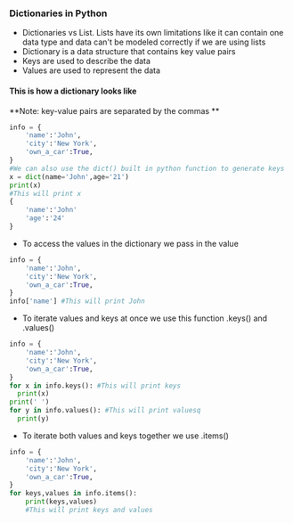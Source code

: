 ### Dictionaries in Python
* Dictionaries vs List. Lists have its own limitations like it can contain one data type and data can't be modeled correctly if we are using lists
* Dictionary is a data structure that contains key value pairs
* Keys are used to describe the data
* Values are used to represent the data

#### This is how a dictionary looks like
**Note: key-value pairs are separated by the commas **

```Python
info = {
    'name':'John',
    'city':'New York',
    'own_a_car':True,
}
#We can also use the dict() built in python function to generate keys
x = dict(name='John',age='21')
print(x)
#This will print x
{
    'name':'John'
    'age':'24'
}
```

* To access the values in the dictionary we pass in the value

```Python
info = {
    'name':'John',
    'city':'New York',
    'own_a_car':True,
}
info['name'] #This will print John
```

* To iterate values and keys at once we use this function .keys() and .values()
 
```Python
info = {
    'name':'John',
    'city':'New York',
    'own_a_car':True,
}
for x in info.keys(): #This will print keys
  print(x)
print(' ')
for y in info.values(): #This will print valuesq
  print(y)  
```

* To iterate both values and keys together we use .items()
```Python
info = {
    'name':'John',
    'city':'New York',
    'own_a_car':True,
}
for keys,values in info.items():
    print(keys,values)
    #This will print keys and values
```
